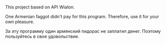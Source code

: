 This project based on API Wialon.

One Armenian faggot didn't pay for this program. Therefore, use it for your own pleasure.

За эту программу один армянский пидорас не заплатил денег. Поэтому пользуйтесь в свое удовольствие.
